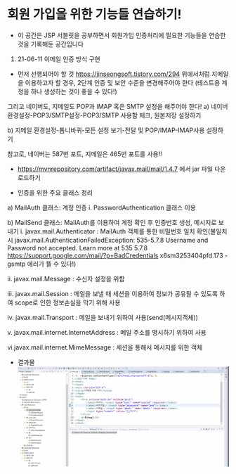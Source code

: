 # 회원 가입을 위한 기능들 연습하기!

- 이 공간은 JSP 서블릿을 공부하면서 회원가입 인증처리에 필요한 기능들을 연습한 것을
기록해둔 공간입니다

1. 21-06-11 이메일 인증 방식 구현

- 먼저 선행되어야 할 것
https://jinseongsoft.tistory.com/294
위에서처럼 지메일을 이용하고자 할 경우, 2단계 인증 및 보안 수준을 변경해주어야 한다
(테스트용 계정을 하나 생성하는 것이 좋을 수 있다!)

그리고 네이버도, 지메일도 POP과 IMAP 혹은 SMTP 설정을 해주어야 한다!
a) 네이버
환경설정-POP3/SMTP설정-POP3/SMTP 사용함 체크, 원본저장 설정하기

b) 지메일
환경설정-톱니바퀴-모든 설정 보기-전달 및 POP/IMAP-IMAP사용 설정하기

참고로, 네이버는 587번 포트, 지메일은 465번 포트를 사용!!
- https://mvnrepository.com/artifact/javax.mail/mail/1.4.7 에서 jar 파일 다운로드하기

- 인증을 위한 주요 클래스 정리

a) MailAuth 클래스: 계정 인증
   i. PasswordAuthentication 클래스 이용

b) MailSend 클래스: MailAuth를 이용하여 계정 확인 후 인증번호 생성, 메시지로 보내기
  i. javax.mail.Authenticator : MailAuth 객체를 통한 비밀번호 일치 확인(불일치시 javax.mail.AuthenticationFailedException: 535-5.7.8 Username and Password not accepted. Learn more at 535 5.7.8 https://support.google.com/mail/?p=BadCredentials x6sm3253404pfd.173 - gsmtp 에러가 뜰 수 있다!)


ii. javax.mail.Message  : 수신자 설정을 위함

iii. javax.mail.Session    : 메일을 보낼 때 세션을 이용하여 정보가 공유될 수 있도록 하여 scope로 인한 정보손실을 막기 위해 사용

iv. javax.mail.Transport : 메일을 보내기 위하여 사용(send(메시지객체))

v. javax.mail.internet.InternetAddress : 메일 주소를 명시하기 위하여 사용

vi.javax.mail.internet.MimeMessage   : 세션을 통해서 메시지를 위한 객체

- 결과물
![](https://github.com/hy6219/SMTP_practice_dummy/blob/master/SMTP_Email_authentification210611.gif?raw=true)

